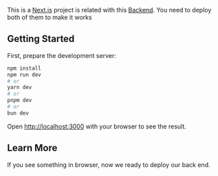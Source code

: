 This is a [Next.js](https://nextjs.org/) project is related with this [Backend](https://github.com/LuthfanM/PL-Advanced-Backend-Page).
You need to deploy both of them to make it works

## Getting Started

First, prepare the development server:

```bash
npm install
npm run dev
# or
yarn dev
# or
pnpm dev
# or
bun dev
```

Open [http://localhost:3000](http://localhost:3000) with your browser to see the result.

## Learn More
If you see something in browser, now we ready to deploy our back end.
